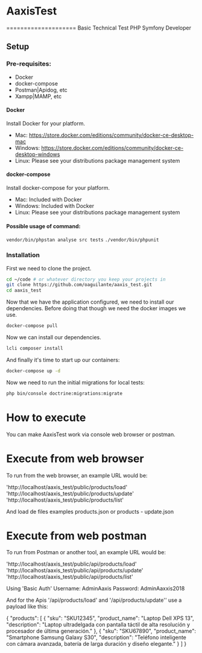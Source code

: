 # AaxisTest

====================
Basic Technical Test PHP Symfony Developer

## Setup

### Pre-requisites:

- Docker
- docker-compose
- Postman|Apidog, etc
- Xampp|MAMP, etc

#### Docker

Install Docker for your platform.

- Mac: https://store.docker.com/editions/community/docker-ce-desktop-mac
- Windows: https://store.docker.com/editions/community/docker-ce-desktop-windows
- Linux: Please see your distributions package management system

#### docker-compose

Install docker-compose for your platform.

- Mac: Included with Docker
- Windows: Included with Docker
- Linux: Please see your distributions package management system

#### Possible usage of command:

`vendor/bin/phpstan analyse src tests`
`./vendor/bin/phpunit`

### Installation

First we need to clone the project.

```bash
cd ~/code # or whatever directory you keep your projects in
git clone https://github.com/oaguilante/aaxis_test.git
cd aaxis_test
```

Now that we have the application configured, we need to install our dependencies. Before doing that though we need the docker images we use.

```bash
docker-compose pull
```

Now we can install our dependencies.

```bash
lcli composer install
```

And finally it's time to start up our containers:

```bash
docker-compose up -d
```

Now we need to run the initial migrations for local tests:

```bash
php bin/console doctrine:migrations:migrate    
```

# How to execute
You can make AaxisTest work via console web browser or postman.

# Execute from web browser
To run from the web browser, an example URL would be: 

'http://localhost/aaxis_test/public/products/load'
'http://localhost/aaxis_test/public/products/update'
'http://localhost/aaxis_test/public/products/list'

And load de files examples products.json or products - update.json

# Execute from web postman
To run from Postman or another tool, an example URL would be:

'http://localhost/aaxis_test/public/api/products/load'
'http://localhost/aaxis_test/public/api/products/update'
'http://localhost/aaxis_test/public/api/products/list'

Using 'Basic Auth'
Username: AdminAaxis
Password: AdminAaxxis2018

And for the Apis '/api/products/load' and '/api/products/update'' use a payload like this:

{
    "products": [
        {
            "sku": "SKU12345",
            "product_name": "Laptop Dell XPS 13",
            "description": "Laptop ultradelgada con pantalla táctil de alta resolución y procesador de última generación."
        },
        {
            "sku": "SKU67890",
            "product_name": "Smartphone Samsung Galaxy S30",
            "description": "Teléfono inteligente con cámara avanzada, batería de larga duración y diseño elegante."
        }
    ]
}

